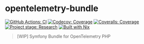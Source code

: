# opentelemetry-bundle

[![GitHub Actions: CI][github-actions-ci-badge]][github-actions-ci-page]
[![Codecov: Coverage][codecov-badge]][codecov-page]
[![Coveralls: Coverage][coveralls-badge]][coveralls-page]
[![Project stage: Research][project-stage-badge]][project-stage-page]
[![Built with Nix][build-with-nix-badge]][build-with-nix-page]

> [WIP] Symfony Bundle for OpenTelemetry PHP

[github-actions-ci-badge]: https://github.com/FriendsOfOpenTelemetry/opentelemetry-bundle/actions/workflows/ci.yml/badge.svg
[github-actions-ci-page]: https://github.com/FriendsOfOpenTelemetry/opentelemetry-bundle/actions/workflows/ci.yml
[codecov-badge]: https://codecov.io/gh/FriendsOfOpenTelemetry/opentelemetry-bundle/graph/badge.svg?token=XkThYaxqli
[codecov-page]: https://codecov.io/gh/FriendsOfOpenTelemetry/opentelemetry-bundle
[coveralls-badge]: https://img.shields.io/coverallsCoverage/github/FriendsOfOpenTelemetry/opentelemetry-bundle?logo=coveralls&label=coveralls
[coveralls-page]: https://coveralls.io/github/FriendsOfOpenTelemetry/opentelemetry-bundle
[build-with-nix-badge]: https://img.shields.io/badge/Built_With-Nix-5277C3.svg?logo=nixos
[build-with-nix-page]: https://builtwithnix.org/
[project-stage-badge]: https://img.shields.io/badge/Project_Stage-Research-orange.svg
[project-stage-page]: https://blog.pother.ca/project-stages/
